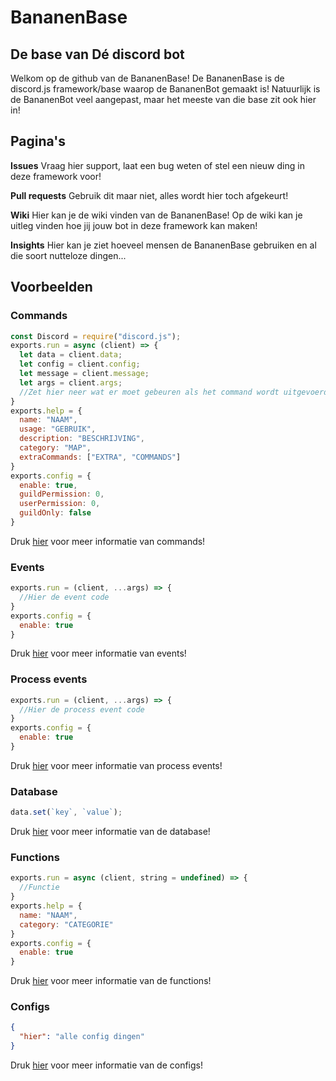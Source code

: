 # BananenBase
## De base van Dé discord bot

Welkom op de github van de BananenBase! De BananenBase is de discord.js framework/base waarop de BananenBot gemaakt is! Natuurlijk is de BananenBot veel aangepast, maar het meeste van die base zit ook hier in! 

## Pagina's
**Issues** Vraag hier support, laat een bug weten of stel een nieuw ding in deze framework voor!

**Pull requests** Gebruik dit maar niet, alles wordt hier toch afgekeurt!

**Wiki** Hier kan je de wiki vinden van de BananenBase! Op de wiki kan je uitleg vinden hoe jij jouw bot in deze framework kan maken!

**Insights** Hier kan je ziet hoeveel mensen de BananenBase gebruiken en al die soort nutteloze dingen...

## Voorbeelden
### Commands
```js
const Discord = require("discord.js");
exports.run = async (client) => {
  let data = client.data;
  let config = client.config;
  let message = client.message;
  let args = client.args;
  //Zet hier neer wat er moet gebeuren als het command wordt uitgevoerd!
}
exports.help = {
  name: "NAAM",
  usage: "GEBRUIK",
  description: "BESCHRIJVING",
  category: "MAP",
  extraCommands: ["EXTRA", "COMMANDS"]
}
exports.config = {
  enable: true,
  guildPermission: 0,
  userPermission: 0,
  guildOnly: false
}
```
Druk [hier](https://github.com/Paul52Games/BananenBase/wiki/Commands) voor meer informatie van commands!

### Events
```js
exports.run = (client, ...args) => {
  //Hier de event code
}
exports.config = {
  enable: true
}
```
Druk [hier](https://github.com/Paul52Games/BananenBase/wiki/Events) voor meer informatie van events!

### Process events
```js
exports.run = (client, ...args) => {
  //Hier de process event code
}
exports.config = {
  enable: true
}
```
Druk [hier](https://github.com/Paul52Games/BananenBase/wiki/Process-events) voor meer informatie van process events!

### Database
```js
data.set(`key`, `value`);
```
Druk [hier](https://github.com/Paul52Games/BananenBase/wiki/Database) voor meer informatie van de database!

### Functions
```js
exports.run = async (client, string = undefined) => {
  //Functie
}
exports.help = {
  name: "NAAM",
  category: "CATEGORIE"
}
exports.config = {
  enable: true
}
```
Druk [hier](https://github.com/Paul52Games/BananenBase/wiki/Functions) voor meer informatie van de functions!

### Configs
```json
{
  "hier": "alle config dingen"
}
```
Druk [hier](https://github.com/Paul52Games/BananenBase/wiki/Configs) voor meer informatie van de configs!

